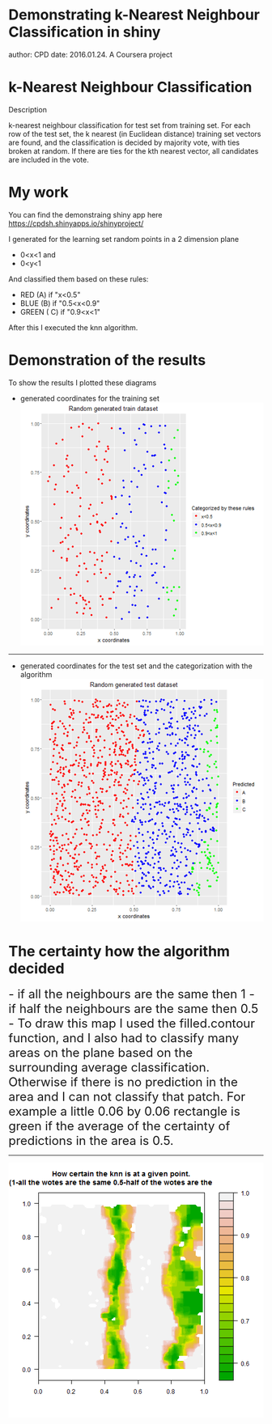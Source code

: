 

Demonstrating k-Nearest Neighbour Classification in shiny 
========================================================
author: CPD
date: 2016.01.24.
A Coursera project


k-Nearest Neighbour Classification
========================================================

Description

k-nearest neighbour classification for test set from training set. For each row of the test set, the k nearest (in Euclidean distance) training set vectors are found, and the classification is decided by majority vote, with ties broken at random. If there are ties for the kth nearest vector, all candidates are included in the vote.

My work
========================================================

You can find the demonstraing shiny app here https://cpdsh.shinyapps.io/shinyproject/

I generated for the learning set random points in a 2 dimension plane 
- 0<x<1 and
- 0<y<1

And classified them based on these rules:
- RED (A) if "x<0.5"
- BLUE (B) if "0.5<x<0.9"
- GREEN ( C) if "0.9<x<1"

After this I executed the knn algorithm.


Demonstration of the results
========================================================
To show the results I plotted these diagrams 


- generated coordinates for the training set
![plot of chunk unnamed-chunk-1](knn-figure/unnamed-chunk-1-1.png)

***
- generated coordinates for the test set and the categorization with the algorithm
![plot of chunk unnamed-chunk-2](knn-figure/unnamed-chunk-2-1.png)


The certainty how the algorithm decided
========================================================
<font size="5"> 
  - if all the neighbours are the same then 1 
  - if half the neighbours are the same then 0.5
  - To draw this map I used the filled.contour function, and I also had to classify many areas on the plane based on the surrounding average classification. Otherwise if there is no prediction in the area and I can not classify that patch. For example a little 0.06 by 0.06 rectangle is green if the average of the certainty of predictions in the area is 0.5.  
</font>

***
![plot of chunk unnamed-chunk-3](knn-figure/unnamed-chunk-3-1.png)
